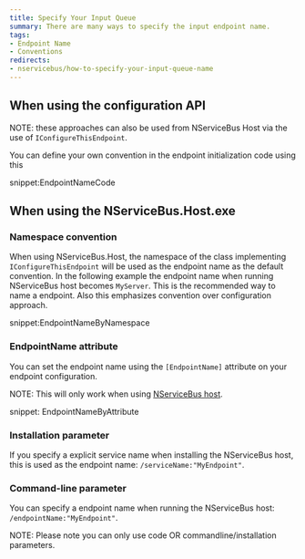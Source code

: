 ```yaml
---
title: Specify Your Input Queue
summary: There are many ways to specify the input endpoint name.
tags:
- Endpoint Name
- Conventions
redirects:
- nservicebus/how-to-specify-your-input-queue-name
---
```


## When using the configuration API

NOTE: these approaches can also be used from NServiceBus Host via the use of `IConfigureThisEndpoint`.

You can define your own convention in the endpoint initialization code using this

snippet:EndpointNameCode


## When using the NServiceBus.Host.exe 


### Namespace convention

When using NServiceBus.Host, the namespace of the class implementing `IConfigureThisEndpoint` will be used as the endpoint name as the default convention. In the following example the endpoint name when running NServiceBus host becomes `MyServer`. This is the recommended way to name a endpoint. Also this emphasizes convention over configuration approach.

snippet:EndpointNameByNamespace

### EndpointName attribute

You can set the endpoint name using the `[EndpointName]` attribute on your endpoint configuration.

NOTE: This will only work when using [NServiceBus host](/nservicebus/hosting/nservicebus-host/).

snippet: EndpointNameByAttribute


### Installation parameter

If you specify a explicit service name when installing the NServiceBus host, this is used as the endpoint name: `/serviceName:"MyEndpoint"`.


### Command-line parameter

You can specify a endpoint name when running the NServiceBus host: `/endpointName:"MyEndpoint"`.

NOTE: Please note you can only use code OR commandline/installation parameters.